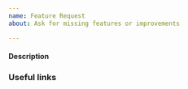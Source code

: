 ```yaml
---
name: Feature Request
about: Ask for missing features or improvements

---
```


#### Description
<!-- Please describe your use case, why you need this feature and why this
feature is important for M4A -->

### Useful links
<!-- Please include links to any documentation that you think is useful. -->
